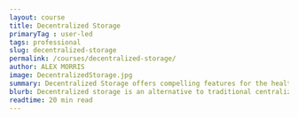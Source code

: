 ```yaml
---
layout: course
title: Decentralized Storage
primaryTag : user-led
tags: professional
slug: decentralized-storage
permalink: /courses/decentralized-storage/
author: ALEX MORRIS
image: DecentralizedStorage.jpg
summary: Decentralized Storage offers compelling features for the health & future of the internet! Along with increased resilience from censorship, peer-to-peer protocols become faster as the number of users grows. Conversely, a bottleneck is often created with centralized servers as more users are added. What does this mean for the Decentralized Web? This course will familiarize you with the basics of decentralized storage.
blurb: Decentralized storage is an alternative to traditional centralized storage systems.
readtime: 20 min read
---
```


